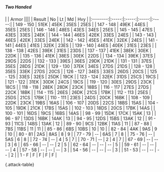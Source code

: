 ##### Two Handed

|      |   Armor   ||||
|   Result   |   No   |   Lt   |   Md   |   Hvy   |
|:--------:|:-----:|:-----:|:-----:|:-----:|
| 149 - 150 | 51EK | 45EK | 35ES | 25ES |
| 147 - 148 | 49EK | 44ES | 35ES | 25ES |
| 146 - 146 | 48ES | 43ES | 34ES | 25ES |
| 145 - 145 | 47ES | 43ES | 33ES | 24EK |
| 144 - 144 | 46ES | 42EK | 33ES | 24ES |
| 143 - 143 | 46ES | 42EK | 33ES | 24EK |
| 142 - 142 | 45ES | 41EK | 32EK | 24ES |
| 141 - 141 | 44ES | 41ES | 32EK | 23ES |
| 139 - 140 | 44ES | 40EK | 31ES | 23ES |
| 138 - 138 | 42ES | 39EK | 31ES | 23DS |
| 137 - 137 | 41EK | 38EK | 30EK | 22DK |
| 135 - 136 | 41EK | 38ES | 30EK | 22DS |
| 134 - 134 | 39EK | 37ES | 29DS | 22DS |
| 132 - 133 | 39ES | 36ES | 29DK | 21DK |
| 131 - 131 | 37ES | 35ES | 28DS | 21DK |
| 129 - 130 | 37EK | 34ES | 27DS | 21DS |
| 128 - 128 | 35ES | 33EK | 27DS | 20CS |
| 126 - 127 | 34ES | 33ES | 26DS | 20CS |
| 125 - 125 | 33ES | 32ES | 25DK | 19CK |
| 123 - 124 | 32EK | 31DS | 25CS | 19CS |
| 121 - 122 | 31EK | 30DK | 24CS | 19CS |
| 119 - 120 | 30ES | 29DS | 23CK | 18CS |
| 118 - 118 | 28EK | 28DK | 23CK | 18BS |
| 116 - 117 | 27ES | 27DS | 22CK | 18BK |
| 114 - 115 | 26ES | 26DK | 21CS | 17BK |
| 112 - 113 | 25ES | 25DS | 21CS | 17BK |
| 110 - 111 | 23ES | 24DS | 20CK | 16BK |
| 108 - 109 | 22DK | 23CK | 19BS | 16AS |
| 106 - 107 | 20DS | 22CS | 18BS | 15AS |
| 104 - 105 | 19DK | 21CK | 17BS | 15AS |
| 102 - 103 | 18DS | 20CS | 17BK | 14AS |
| 100 - 101 | 16DS | 19CS | 16BS | 14AS |
| 98 - 99 | 15DK | 17CK | 15AK | 13 |
| 96 - 97 | 13DS | 16BK | 14AK | 13 |
| 94 - 95 | 12DS | 15BS | 13AK | 12 |
| 91 - 93 | 11CS | 14BS | 13AK | 12 |
| 89 - 90 | 9CS | 12BK | 11AS | 11 |
| 87 - 88 | 7BS | 11BS | 11 | 11 |
| 85 - 86 | 6BS | 10BS | 10 | 10 |
| 82 - 84 | 4AK | 9AS | 9 | 10 |
| 80 - 81 | 2AS | 8AS | 8 | 9 |
| 77 - 79 | --  | 6AS | 7 | 8 |
| 75 - 76 | --  | 5AS | 6 | 8 |
| 72 - 74 | --  | 4 | 5 | 7 |
| 70 - 71 | --  | 2 | 4 | 7 |
| 67 - 69 | --  | --  | 3 | 6 |
| 65 - 66 | --  | --  | 2 | 5 |
| 62 - 64 | --  | --  | --  | 5 |
| 59 - 61 | --  | --  | --  | 4 |
| 57 - 58 | --  | --  | --  | 3 |
| 54 - 56 | --  | --  | --  | 3 |
| 51 - 53 | --  | --  | --  | 2 |
| 1 - F | F | F | F | F |

{.attack-table}
